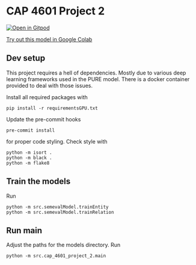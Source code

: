 # CAP 4601 Project 2

[![Open in Gitpod](https://gitpod.io/button/open-in-gitpod.svg)](https://gitpod.io/#https://github.com/TobiasJacob/cap-4601-project-2)

[Try out this model in Google Colab](https://colab.research.google.com/drive/1ZYmw0MZ83Ce2DdrlxoeBQ6HEuYLJG9jc?usp=sharing)

## Dev setup

This project requires a hell of dependencies. Mostly due to various deep learning frameworks used in the PURE model. There is a docker container provided to deal with those issues.

Install all required packages with

```console
pip install -r requirementsGPU.txt
```

Update the pre-commit hooks

```console
pre-commit install
```

for proper code styling. Check style with

```console
python -m isort .
python -m black .
python -m flake8
```

## Train the models

Run

```console
python -m src.semevalModel.trainEntity
python -m src.semevalModel.trainRelation
```

## Run main

Adjust the paths for the models directory. Run

```console
python -m src.cap_4601_project_2.main
```
